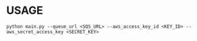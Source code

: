 # USAGE

``python main.py --queue_url <SQS_URL> --aws_access_key_id <KEY_ID> --aws_secret_access_key <SECRET_KEY> ``
